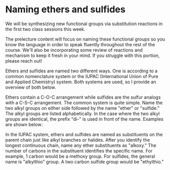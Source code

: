 # Naming ethers and sulfides

We will be synthesizing new functional groups via substitution reactions in the first two class sessions this week.

The prelecture content will focus on naming these functional groups so you know the language in order to speak fluently throughout the rest of the course.  We'll also be incorporating some review of reactions and mechanism to keep it fresh in your mind. If you struggle with this portion, please reach out!

Ethers and sulfides are named two different ways.  One is according to a common nomenclature system or the IUPAC (International Union of Pure and Applied Chemistry) system.  Both systems are used, so I provide an overview of both below.

Ethers contain a C-O-C arrangement while sulfides are the sulfur analogs with a C-S-C arrangement.  The common system is quite simple.  Name the two alkyl groups on either side followed by the name "ether" or "sulfide."  The alkyl groups are listed alphabetically.  In the case where the two alkyl groups are identical, the prefix "di-" is used in front of the name.  Examples are shown below:


In the IUPAC system, ethers and sulfides are named as substituents on the parent chain just like alkyl branches or halides.  After you identify the longest continuous chain, name any ether substituents as "alkoxy."  The number of carbons in the substituent identifies the specific name.  For example, 1 carbon would be a methoxy group.  For sulfides, the general name is "alkylthio" group.  A two carbon sulfide group would be "ethylthio."  



